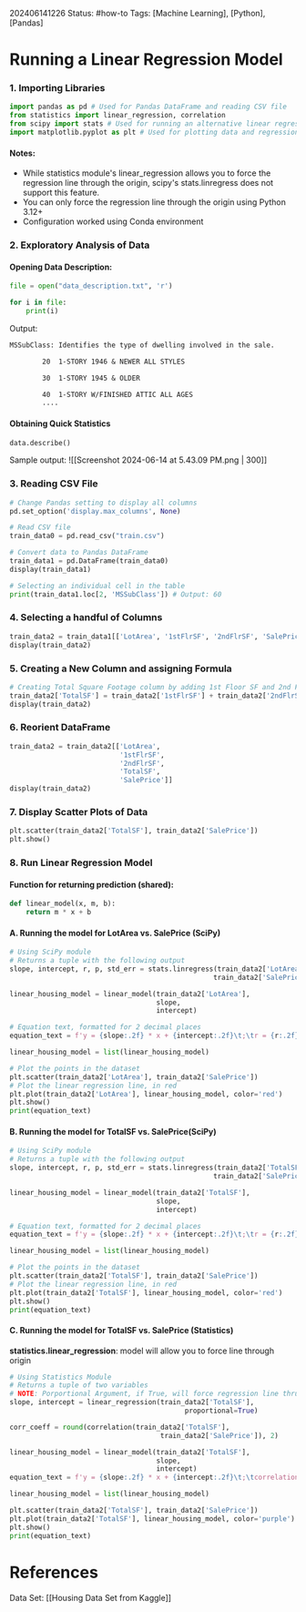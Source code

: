 202406141226
Status: #how-to
Tags: [Machine Learning], [Python], [Pandas]
# Running a Linear Regression Model
### 1. Importing Libraries

```python
import pandas as pd # Used for Pandas DataFrame and reading CSV file
from statistics import linear_regression, correlation 
from scipy import stats # Used for running an alternative linear regression model
import matplotlib.pyplot as plt # Used for plotting data and regression line
```

#### Notes:
- While statistics module's linear_regression allows you to force the regression line through the origin, scipy's stats.linregress does not support this feature. 
- You can only force the regression line through the origin using Python 3.12+
- Configuration worked using Conda environment

### 2. Exploratory Analysis of Data

#### Opening Data Description:

```python {hl_lines=[1, 3, 4]}
file = open("data_description.txt", 'r')

for i in file:
	print(i)
```

Output:
```txt
MSSubClass: Identifies the type of dwelling involved in the sale.	

        20	1-STORY 1946 & NEWER ALL STYLES

        30	1-STORY 1945 & OLDER

        40	1-STORY W/FINISHED ATTIC ALL AGES
        ....
```

#### Obtaining Quick Statistics
```python
data.describe()
```
Sample output:
![[Screenshot 2024-06-14 at 5.43.09 PM.png | 300]] 
### 3. Reading CSV File

```python
# Change Pandas setting to display all columns
pd.set_option('display.max_columns', None)

# Read CSV file
train_data0 = pd.read_csv("train.csv")

# Convert data to Pandas DataFrame
train_data1 = pd.DataFrame(train_data0)
display(train_data1)

# Selecting an individual cell in the table
print(train_data1.loc[2, 'MSSubClass']) # Output: 60
```
### 4. Selecting a handful of Columns

```python
train_data2 = train_data1[['LotArea', '1stFlrSF', '2ndFlrSF', 'SalePrice']]
display(train_data2)
```
### 5. Creating a New Column and assigning Formula

```python
# Creating Total Square Footage column by adding 1st Floor SF and 2nd Floor SF
train_data2['TotalSF'] = train_data2['1stFlrSF'] + train_data2['2ndFlrSF']
display(train_data2)
```
### 6. Reorient DataFrame
```python
train_data2 = train_data2[['LotArea',
						   '1stFlrSF',
						   '2ndFlrSF',
						   'TotalSF',
						   'SalePrice']]
display(train_data2)
```
### 7. Display Scatter Plots of Data
```python
plt.scatter(train_data2['TotalSF'], train_data2['SalePrice'])
plt.show()
```
### 8. Run **Linear Regression Model**

#### Function for returning prediction (shared):
```python
def linear_model(x, m, b):
	return m * x + b
```

#### A. Running the model for LotArea vs. SalePrice (**SciPy**)

```python
# Using SciPy module
# Returns a tuple with the following output
slope, intercept, r, p, std_err = stats.linregress(train_data2['LotArea'],
												  train_data2['SalePrice'])	

linear_housing_model = linear_model(train_data2['LotArea'],
								    slope,
								    intercept)

# Equation text, formatted for 2 decimal places
equation_text = f'y = {slope:.2f} * x + {intercept:.2f}\t;\tr = {r:.2f}*'

linear_housing_model = list(linear_housing_model)

# Plot the points in the dataset
plt.scatter(train_data2['LotArea'], train_data2['SalePrice'])
# Plot the linear regression line, in red
plt.plot(train_data2['LotArea'], linear_housing_model, color='red')
plt.show()
print(equation_text)
```

#### B. Running the model for TotalSF vs. SalePrice(**SciPy**)

```python {hl_lines=[3,4]}
# Using SciPy module
# Returns a tuple with the following output
slope, intercept, r, p, std_err = stats.linregress(train_data2['TotalSF'],
												  train_data2['SalePrice'])	

linear_housing_model = linear_model(train_data2['TotalSF'],
								    slope,
								    intercept)

# Equation text, formatted for 2 decimal places
equation_text = f'y = {slope:.2f} * x + {intercept:.2f}\t;\tr = {r:.2f}*'

linear_housing_model = list(linear_housing_model)

# Plot the points in the dataset
plt.scatter(train_data2['TotalSF'], train_data2['SalePrice'])
# Plot the linear regression line, in red
plt.plot(train_data2['TotalSF'], linear_housing_model, color='red')
plt.show()
print(equation_text)
```

#### C. Running the model for TotalSF vs. SalePrice (**Statistics**)

**statistics.linear_regression**: model will allow you to force line through origin

```python {hl_lines=[4,5]}
# Using Statistics Module
# Returns a tuple of two variables
# NOTE: Porportional Argument, if True, will force regression line thru origin
slope, intercept = linear_regression(train_data2['TotalSF'],
										   proportional=True)

corr_coeff = round(correlation(train_data2['TotalSF'],
									 train_data2['SalePrice']), 2)

linear_housing_model = linear_model(train_data2['TotalSF'],
								    slope,
								    intercept)
equation_text = f'y = {slope:.2f} * x + {intercept:.2f}\t;\tcorrelation coeff = {corr_coeff}'

linear_housing_model = list(linear_housing_model)

plt.scatter(train_data2['TotalSF'], train_data2['SalePrice'])
plt.plot(train_data2['TotalSF'], linear_housing_model, color='purple')
plt.show()
print(equation_text)
```


# References
Data Set: [[Housing Data Set from Kaggle]]
